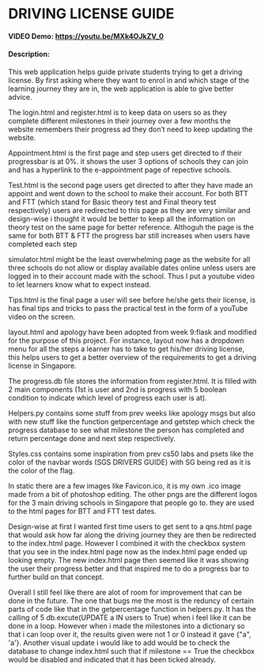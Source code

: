 # DRIVING LICENSE GUIDE
#### VIDEO Demo: <https://youtu.be/MXk4OJkZV_0>
#### Description:
This web application helps guide private students trying to get a driving license. By first asking where they want to enrol in and which stage of the learning journey they are in, the web application is able to give better advice.

The login.html and register.html is to keep data on users so as they complete different milestones in their journey over a few months the website remembers their progress ad they don’t need to keep updating the website.

Appointment.html is the first page and step users get directed to if their progressbar is at 0%. it shows the user 3 options of schools they can join and has a hyperlink to the e-appointment page of repective schools.

Test.html is the second page users get directed to after they have made an appoint and went down to the school to make their account. For both BTT and FTT (which stand for Basic theory test and Final theory test respectively) users are redirected to this page as they are very similar and design-wise i thought it would be better to keep all the information on theory test on the same page for better reference. Althoguh the page is the same for both BTT & FTT the progress bar still increases when users have completed each step

simulator.html might be the least overwhelming page as the website for all three schools do not allow or display available dates online unless users are logged in to their account made with the school. Thus I put a youtube video to let learners know what to expect instead.

Tips.html is the final page a user will see before he/she gets their license, is has final tips and tricks to pass the practical test in the form of a youTube video on the screen.

layout.html and apology have been adopted from week 9:flask and modified for the purpose of this project. For instance, layout now has a dropdown menu for all the steps a learner has to take to get his/her driving license, this helps users to get a better overview of the requirements to get a driving license in Singapore.

The progress.db file stores the information from register.html. It is filled with 2 main components (1st is user and 2nd is progress with 5 boolean condition to indicate which level of progress each user is at).

Helpers.py contains some stuff from prev weeks like apology msgs but also with new stuff like the function  getpercentage and getstep which check the progress database to see what milestone the person has completed and return percentage done and next step respectively.

Styles.css contains some inspiration from prev cs50 labs and psets like the color of the navbar words (SGS DRIVERS GUIDE) with SG being red as it is the color of the flag.

In static there are a few images like Favicon.ico, it is my own .ico image made from a bit of photoshop editing. The other pngs are the different logos for the 3 main driving schools in Singapore that people go to. they are used to the html pages for BTT and FTT test dates.

Design-wise at first I wanted first time users  to get sent to a qns.html page that would ask how far along the driving journey they are then be redirected to the index.html page. However I combined it with the checkbox system that you see in the index.html page now as the index.html page ended up looking empty.  The new index.html page then seemed like it was showing the user their progress better and that inspired me to do a progress bar to further build on that concept.

Overall I still feel like there are alot of room for improvement that can be done in the future. The one that bugs me the most is the reduncy of certain parts of code like that in the getpercentage function in helpers.py. It has the calling of 5 db.excute(UPDATE a IN users to True) when i feel like it can be done in a loop. However when i made the milestones into a dictionary so that i can loop over it, the results given were not 1 or 0 instead it gave {"a", 'a'}. Another visual update i would like to add would be to check the database to change index.html such that if milestone == True the checkbox would be disabled and indicated that it has been ticked already.